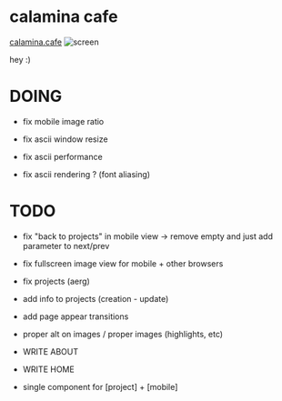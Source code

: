 # calamina cafe

[calamina.cafe](https://calamina.cafe)
![screen](/calaminacafe.avif?raw=true "calamina.cafe")

hey :)

# DOING
- fix mobile image ratio 

- fix ascii window resize
- fix ascii performance
- fix ascii rendering ? (font aliasing)

# TODO 
- fix "back to projects" in mobile view -> remove empty and just add parameter to next/prev
- fix fullscreen image view for mobile + other browsers
- fix projects (aerg)
- add info to projects (creation - update)

- add page appear transitions
- proper alt on images / proper images (highlights, etc)
- WRITE ABOUT
- WRITE HOME
- single component for [project] + [mobile]
